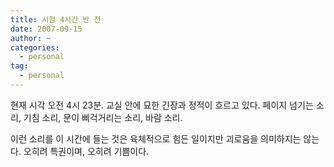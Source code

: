 ```yaml
---
title: 시험 4시간 반 전
date: 2007-09-15
author: ~
categories:
  - personal
tag:
  - personal
---
```




현재 시각 오전 4시 23분.
교실 안에 묘한 긴장과 정적이 흐르고 있다. 페이지 넘기는 소리, 기침 소리, 문이 삐걱거리는 소리, 바람 소리.

이런 소리를 이 시간에 들는 것은 육체적으로 힘든 일이지만 괴로움을 의미하지는 않는다. 오히려 특권이며, 오히려 기쁨이다.


 






